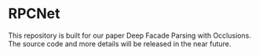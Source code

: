 # RPCNet
This repository is built for our paper Deep Facade Parsing with Occlusions. The source code and more details will be released in the near future.
